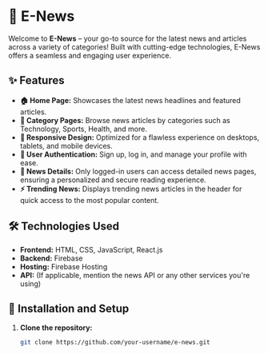 # 🌟 E-News

Welcome to **E-News** – your go-to source for the latest news and articles across a variety of categories! Built with cutting-edge technologies, E-News offers a seamless and engaging user experience.

## ✨ Features

- **🏠 Home Page:** Showcases the latest news headlines and featured articles.
- **📂 Category Pages:** Browse news articles by categories such as Technology, Sports, Health, and more.
- **📱 Responsive Design:** Optimized for a flawless experience on desktops, tablets, and mobile devices.
- **🔐 User Authentication:** Sign up, log in, and manage your profile with ease.
- **📰 News Details:** Only logged-in users can access detailed news pages, ensuring a personalized and secure reading experience.
- **⚡ Trending News:** Displays trending news articles in the header for quick access to the most popular content.

## 🛠️ Technologies Used

- **Frontend:** HTML, CSS, JavaScript, React.js
- **Backend:** Firebase
- **Hosting:** Firebase Hosting
- **API:** (If applicable, mention the news API or any other services you're using)

## 🚀 Installation and Setup

1. **Clone the repository:**
   ```sh
   git clone https://github.com/your-username/e-news.git
 
